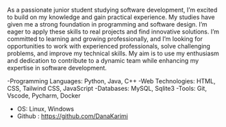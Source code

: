 As a passionate junior student studying software development, I’m excited to build on my knowledge and gain practical experience. My studies have given me a strong foundation in programming and software design. I’m eager to apply these skills to real projects and find innovative solutions. I’m committed to learning and growing professionally, and I’m looking for opportunities to work with experienced professionals, solve challenging problems, and improve my technical skills. My aim is to use my enthusiasm and dedication to contribute to a dynamic team while enhancing my expertise in software development.

-Programming Languages: Python, Java, C++
-Web Technologies: HTML, CSS, Tailwind CSS, JavaScript
-Databases: MySQL, Sqlite3
-Tools: Git, Vscode, Pycharm, Docker
- OS: Linux, Windows
- Github : https://github.com/DanaKarimi
